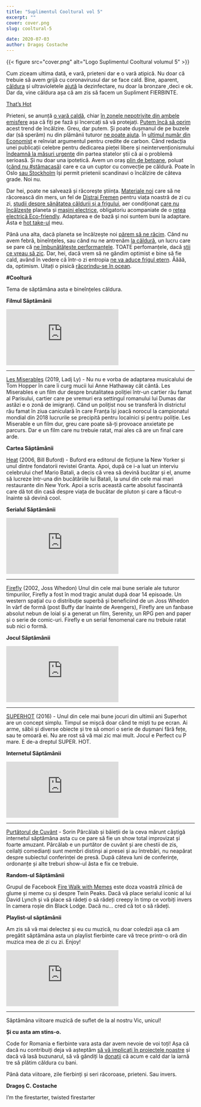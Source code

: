 ```yaml
---
title: "Suplimentul Cooltural vol 5"
excerpt: ""
cover: cover.png
slug: cooltural-5

date: 2020-07-03
author: Dragoș Costache
---
```


{{< figure src="cover.png" alt="Logo Suplimentul Cooltural volumul 5" >}}

Cum ziceam ultima dată, e vară, prieteni dar e o vară atipică. Nu doar că trebuie să avem grijă cu coronavirusul dar se face cald. Bine, aparent, [căldura](https://abc7.com/does-heat-kill-coronavirus-covid-19-warm-weather-hot/6136339/) și ultravioletele [ajută](https://www.cnbc.com/2020/06/17/signify-uv-light-coronavirus.html) la dezinfectare, nu doar la bronzare ,deci e ok. Dar da, vine căldura așa că am zis să facem un Supliment FIERBINTE.

[That’s Hot](https://www.youtube.com/watch?v=IT9KtUS4mvI)

Prieteni, se anunță [o vară caldă](https://www.mediafax.ro/social/meteorologii-spun-ca-vara-asta-ar-putea-fi-cea-mai-calda-de-cand-se-fac-masuratori-19133232), chiar [în zonele nepotrivite din ambele emisfere](https://www.theguardian.com/environment/2020/jun/30/south-pole-warming-three-times-faster-than-rest-of-the-world-our-research-shows) așa că fiți pe fază și încercați să vă protejați. [Putem încă să oprim](https://climate.nasa.gov/faq/16/is-it-too-late-to-prevent-climate-change/) acest trend de încălzire. Greu, dar putem. Și poate dușmanul de pe buzele dar (să sperăm) nu din plămânii tuturor [ne poate ajuta](https://www.carbonbrief.org/analysis-coronavirus-set-to-cause-largest-ever-annual-fall-in-co2-emissions). În [ultimul număr din Economist](https://www.economist.com/leaders/2020/05/21/countries-should-seize-the-moment-to-flatten-the-climate-curve) e reînviat argumentul pentru credite de carbon. Când redacția unei publicații celebre pentru dedicarea pieței libere și neintervenționismului [îndeamnă la măsuri urgente](https://www.economist.com/news/2020/04/24/the-economists-coverage-of-climate-change) din partea statelor știi că ai o problemă serioasă. Și nu doar una ipotetică. Avem un oraș [plin de betoane](https://www.libertatea.ro/stiri/spatiul-verde-din-capitala-s-a-injumatatit-dupa-1990-dar-in-statistici-a-crescut-din-pix-2725942), poluat ([când nu #stămacasă](https://romania.europalibera.org/a/ministerul-mediului-in-ultima-saptamana-concentratiile-poluantilor-din-bucuresti-au-fost-mult-sub-limita/30492292.html)) care e ca un cuptor cu convecție pe căldură. Poate în Oslo [sau Stockholm](https://www.thelocal.se/20180723/sweden-heatwave-hottest-july-in-at-least-260-years) își permit prietenii scandinavi o încălzire de câteva grade. Noi nu.

Dar hei, poate ne salvează și răcorește știința. [Materiale noi](https://news.ncsu.edu/2020/07/flexible-material-shows-potential-for-heating-cooling/) care să ne răcorească din mers, un fel de [Distrai Fremen](https://www.ign.com/articles/dune-remake-stillsuits-explained-arrakis-costumes-armor-weapons) pentru viața noastră de zi cu zi, [studii despre sănătatea căldurii și a frigului](https://ehp.niehs.nih.gov/doi/full/10.1289/ehp.123-A275), aer condiționat [care nu încălzește](https://www.eco-business.com/videos/heres-a-new-air-conditioner-that-cools-without-warming-the-planet/) planeta și [mașini electrice](https://www.forbes.com/sites/jamesellsmoor/2019/05/20/are-electric-vehicles-really-better-for-the-environment/#4bb7048076d2), obligatoriu acompaniate de o [rețea electrică Eco-friendly](https://www.wired.com/story/electric-grid-needs-big-vanadium-batteries/). Adaptarea e de bază și noi suntem buni la adaptare. Ăsta e [hot take-ul](https://newrepublic.com/article/121501/history-hot-take) meu.

Până una alta, dacă planeta se încălzește noi [părem să ne răcim](https://www.healthline.com/health-news/forget-98-6-humans-now-have-lower-body-temperature-on-average-heres-why). Când nu avem febră, bineînțeles, sau când nu ne antrenăm [la căldură](https://en.wikipedia.org/wiki/Hot_yoga), un lucru care se pare că [ne îmbunătățește performanțele](https://www.outsideonline.com/2415257/heat-training-benefits-2020-study). TOATE perfomanțele, dacă [știi ce vreau să zic](https://www.health.harvard.edu/healthbeat/yoga-for-a-better-sex-life). Dar, hei, dacă vrem să ne gândim optimist e bine să fie cald, având în vedere că într-o zi entropia [ne va aduce frigul etern](https://en.wikipedia.org/wiki/Heat_death_of_the_universe). Ăăăă, da, optimism. Uitați o pisică [răcorindu-se în ocean](https://www.youtube.com/watch?v=zb6uaNKYK6Y). 

**#Cooltură**

Tema de săptămâna asta e bineînțeles căldura.

**Filmul Săptămânii**

<div class="embed-responsive is-16by9">
  <iframe src="https://www.youtube-nocookie.com/embed/YFfdlLW9Rwg" frameborder="0" allow="accelerometer; autoplay; encrypted-media; gyroscope; picture-in-picture" allowfullscreen></iframe>
</div>

---

[Les Miserables](https://www.youtube.com/watch?v=YFfdlLW9Rwg) (2019, Ladj Ly) - Nu nu e vorba de adaptarea musicalului de Tom Hopper în care îi curg mucii lui Anne Hathaway cât cântă. Les Miserables e un film dur despre brutalitatea poliției într-un cartier rău famat al Parisului, cartier care pe vremuri era settingul romanului lui Dumas dar astăzi e o zonă de imigranți. Când un polițist nou se transferă în districtul rău famat în ziua caniculară în care Franța își joacă norocul la campionatul mondial din 2018 lucrurile se precipită pentru localnici și pentru poliție. Les Miserable e un film dur, greu care poate să-ți provoace anxietate pe parcurs. Dar e un film care nu trebuie ratat, mai ales că are un final care arde.

**Cartea Săptămânii**

[Heat](https://www.amazon.com/Heat-Adventures-Pasta-Maker-Apprentice-Dante-Quoting/dp/1400034477) (2006, Bill Buford) - Buford era editorul de ficțiune la New Yorker și unul dintre fondatorii revistei Granta. Apoi, după ce i-a luat un interviu celebrului chef Mario Batali, a decis că vrea să devină bucătar și el, anume să lucreze într-una din bucătăriile lui Batali, la unul din cele mai mari restaurante din New York. Apoi a scris această carte absolut fascinantă care dă tot din casă despre viața de bucătar de pluton și care a făcut-o înainte să devină cool.

**Serialul Săptămânii**

<div class="embed-responsive is-16by9">
  <iframe src="https://www.youtube-nocookie.com/embed/oBZrZij2" frameborder="0" allow="accelerometer; autoplay; encrypted-media; gyroscope; picture-in-picture" allowfullscreen></iframe>
</div>

---

[Firefly](https://www.youtube.com/watch?v=oBZrZij2-g8) (2002, Joss Whedon) Unul din cele mai bune seriale ale tuturor timpurilor, Firefly a fost în mod tragic anulat după doar 14 episoade. Un western spațial cu o distribuție superbă și beneficiind de un Joss Whedon în vârf de formă (post Buffy dar înainte de Avengers), Firefly are un fanbase absolut nebun de loial și a generat un film, Serenity, un RPG pen and paper și o serie de comic-uri. Firefly e un serial fenomenal care nu trebuie ratat sub nici o formă.

**Jocul Săptămânii**

<div class="embed-responsive is-16by9">
  <iframe src="https://www.youtube-nocookie.com/embed/vrS86l_CtAY" frameborder="0" allow="accelerometer; autoplay; encrypted-media; gyroscope; picture-in-picture" allowfullscreen></iframe>
</div>

---

[SUPERHOT](https://www.youtube.com/watch?v=vrS86l_CtAY) (2016) - Unul din cele mai bune jocuri din ultimii ani Superhot are un concept simplu. Timpul se mișcă doar când te miști tu pe ecran. Ai arme, săbii și diverse obiecte și tre să omori o serie de dușmani fără fețe, sau te omoară ei. Nu are rost să vă mai zic mai mult. Jocul e Perfect cu P mare. E de-a dreptul SUPER. HOT.

**Internetul Săptămânii**

<div class="embed-responsive is-16by9">
  <iframe src="https://www.youtube-nocookie.com/embed/Q9phkkD50qs" frameborder="0" allow="accelerometer; autoplay; encrypted-media; gyroscope; picture-in-picture" allowfullscreen></iframe>
</div>

---

[Purtătorul de Cuvânt](https://www.youtube.com/watch?v=Q9phkkD50qs) - Sorin Pârcălab și băieții de la ceva mărunt câștigă internetul săptămâna asta cu ce pare să fie un show total improvizat și foarte amuzant. Pârcălab e un purtător de cuvânt și are chestii de zis, ceilalți comedianți sunt membri distinși ai presei și au întrebări, nu neapărat despre subiectul conferinței de presă. După câteva luni de conferințe, ordonanțe și alte treburi show-ul ăsta e fix ce trebuie.

**Random-ul Săptămânii**

Grupul de Facebook [Fire Walk with Memes](https://www.facebook.com/firewalkwithmemes) este doza voastră zilnică de glume și meme cu și despre Twin Peaks. Dacă vă place serialul iconic al lui David Lynch și vă place să râdeți o să râdeți creepy în timp ce vorbiți invers în camera roșie din Black Lodge. Dacă nu… cred că tot o să râdeți.

**Playlist-ul săptămânii**

Am zis să vă mai delectez și eu cu muzică, nu doar coledzii așa că am pregătit săptămâna asta un playlist fierbinte care vă trece printr-o oră din muzica mea de zi cu zi. Enjoy!

<div class="embed-responsive is-16by9">
  <iframe src="https://open.spotify.com/embed/playlist/5P1e9P7eyHZthgleTMiqfu" frameborder="0" allowtransparency="true" allow="encrypted-media"></iframe>
</div>

---

Săptămâna viitoare muzică de suflet de la al nostru Vic, unicul!

**Și cu asta am stins-o.**

Code for Romania e fierbinte vara asta dar avem nevoie de voi toți! Așa că dacă nu contribuiți deja vă așteptăm [să vă implicați în proiectele noastre](https://tfsg.code4.ro/ro/) și dacă vă lasă buzunarul, să vă gândiți la [donații](https://code4.ro/ro/doneaza/) că acum e cald dar la iarnă tre să plătim căldura cu bani.

Până data viitoare, zile fierbinți și seri răcoroase, prieteni. Sau invers.

**Dragoș C. Costache**

I’m the firestarter, twisted firestarter

